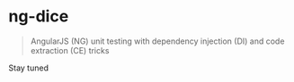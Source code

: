 # ng-dice

> AngularJS (NG) unit testing with dependency injection (DI) and code extraction (CE) tricks

Stay tuned
